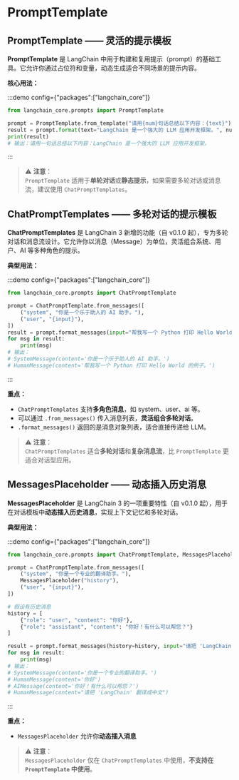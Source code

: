 # PromptTemplate

## PromptTemplate —— 灵活的提示模板

**PromptTemplate** 是 LangChain 中用于构建和复用提示（prompt）的基础工具。它允许你通过占位符和变量，动态生成适合不同场景的提示内容。

**核心用法：**

:::demo config={"packages":["langchain_core"]}
```python
from langchain_core.prompts import PromptTemplate

prompt = PromptTemplate.from_template("请用{num}句话总结以下内容：{text}")
result = prompt.format(text="LangChain 是一个强大的 LLM 应用开发框架。", num="一")
print(result)
# 输出：请用一句话总结以下内容：LangChain 是一个强大的 LLM 应用开发框架。
```
:::

> ⚠️ **注意**：  
> `PromptTemplate` 适用于**单轮对话**或**静态提示**，如果需要多轮对话或消息流，建议使用 `ChatPromptTemplates`。

## ChatPromptTemplates —— 多轮对话的提示模板

**ChatPromptTemplates** 是 LangChain 3 新增的功能（自 v0.1.0 起），专为多轮对话和消息流设计。它允许你以消息（Message）为单位，灵活组合系统、用户、AI 等多种角色的提示。

**典型用法：**

:::demo config={"packages":["langchain_core"]}
```python
from langchain_core.prompts import ChatPromptTemplate

prompt = ChatPromptTemplate.from_messages([
    ("system", "你是一个乐于助人的 AI 助手。"),
    ("user", "{input}"),
])
result = prompt.format_messages(input="帮我写一个 Python 打印 Hello World 的例子。")
for msg in result:
    print(msg)
# 输出：
# SystemMessage(content='你是一个乐于助人的 AI 助手。')
# HumanMessage(content='帮我写一个 Python 打印 Hello World 的例子。')
```
:::

**重点：**  
- `ChatPromptTemplates` 支持**多角色消息**，如 system、user、ai 等。
- 可以通过 `.from_messages()` 传入消息列表，**灵活组合多轮对话**。
- `.format_messages()` 返回的是消息对象列表，适合直接传递给 LLM。

> ⚠️ **注意**：  
> `ChatPromptTemplates` 适合**多轮对话**和**复杂消息流**，比 `PromptTemplate` 更适合对话型应用。

## MessagesPlaceholder —— 动态插入历史消息

**MessagesPlaceholder** 是 LangChain 3 的一项重要特性（自 v0.1.0 起），用于在对话模板中**动态插入历史消息**，实现上下文记忆和多轮对话。

**典型用法：**

:::demo config={"packages":["langchain_core"]}
```python
from langchain_core.prompts import ChatPromptTemplate, MessagesPlaceholder

prompt = ChatPromptTemplate.from_messages([
    ("system", "你是一个专业的翻译助手。"),
    MessagesPlaceholder("history"),
    ("user", "{input}"),
])

# 假设有历史消息
history = [
    {"role": "user", "content": "你好"},
    {"role": "assistant", "content": "你好！有什么可以帮您？"}
]

result = prompt.format_messages(history=history, input="请把 'LangChain' 翻译成中文")
for msg in result:
    print(msg)
# 输出：
# SystemMessage(content='你是一个专业的翻译助手。')
# HumanMessage(content='你好')
# AIMessage(content='你好！有什么可以帮您？')
# HumanMessage(content="请把 'LangChain' 翻译成中文")
```
:::

**重点：**  
- `MessagesPlaceholder` 允许你**动态插入消息**

> ⚠️ **注意**：  
> `MessagesPlaceholder` 仅在 `ChatPromptTemplates` 中使用，**不支持在 `PromptTemplate` 中使用**。
